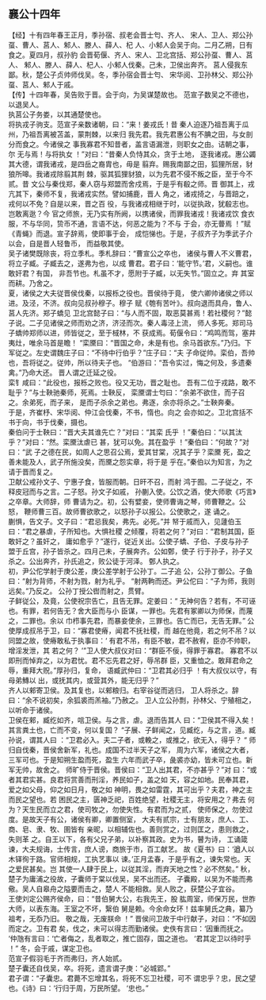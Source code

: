 ## 襄公十四年

【经】十有四年春王正月，季孙宿、叔老会晋士匄、齐人、
宋人、卫人、郑公孙虿、曹人、莒人、邾人、滕人、薛人、杞
人、小邾人会吴于向。二月乙朔，日有食之。夏四月，叔孙豹
会晋荀偃、齐人、宋人、卫北宫括、郑公孙虿、曹人、莒人、
邾人、滕人、薛人、杞人、小邾人伐秦。己未，卫侯出奔齐。
莒人侵我东鄙。秋，楚公子贞帅师伐吴。冬，季孙宿会晋士匄、
宋华阅、卫孙林父、郑公孙虿、莒人、邾人于戚。  
【传】十四年春，吴告败于晋。会于向，为吴谋楚故也。
范宣子数吴之不德也，以退吴人。  
执莒公子务娄，以其通楚使也。  
将执戎子驹支。范宣子亲数诸朝，曰：“来！姜戎氏！昔
秦人迫逐乃祖吾离于瓜州，乃祖吾离被苫盖，蒙荆棘，以来归
我先君。我先君惠公有不腆之田，与女剖分而食之。今诸侯之
事我寡君不知昔者，盖言语漏泄，则职女之由。诘朝之事，尔
无与焉！与将执女 ！”对曰：“昔秦人负恃其众，贪于土地，
逐我诸戎。惠公蠲其大德，谓我诸戎，是四岳之裔胄也，毋是
翦弃。赐我南鄙之田，狐狸所居，豺狼所嗥。我诸戎除翦其荆
棘，驱其狐狸豺狼，以为先君不侵不叛之臣，至于今不贰。昔
文公与秦伐郑，秦人窃与郑盟而舍戍焉，于是乎有殽之师。晋
御其上，戎亢其下，秦师不复，我诸戎实然。譬如捕鹿，晋人
角之，诸戎掎之，与晋踣之，戎何以不免？自是以来，晋之百
役，与我诸戎相继于时，以従执政，犹殽志也。岂敢离逖？今
官之师旅，无乃实有所阙，以携诸侯，而罪我诸戎！我诸戎饮
食衣服，不与华同，贽币不通，言语不达，何恶之能为？不与
于会，亦无瞢焉 ！”赋《青蝇》而退。宣子辞焉，使即事于会，
成恺悌也。于是，子叔齐子为季武子介以会，自是晋人轻鲁币，
而益敬其使。  
吴子诸樊既除丧，将立季札。季札辞曰：“曹宣公之卒也，
诸侯与曹人不义曹君，将立子臧。子臧去之，遂弗为也，以成
曹君。君子曰：‘能守节。’君，义嗣也。谁敢奸君？有国，
非吾节也。札虽不才，愿附于子臧，以无失节。”固立之。弃
其室而耕。乃舍之。  
夏，诸侯之大夫従晋侯伐秦，以报栎之役也。晋侯待于竟，
使六卿帅诸侯之师以进。及泾，不济。叔向见叔孙穆子。穆子
赋《匏有苦叶》。叔向退而具舟，鲁人、莒人先济。郑子蟜见
卫北宫懿子曰：“与人而不固，取恶莫甚焉！若社稷何？”懿
子说。二子见诸侯之师而劝之济，济泾而次。秦人毒泾上流，
师人多死。郑司马子蟜帅郑师以进，师皆従之，至于棫林，不
获成焉。荀偃令曰：“鸡鸣而驾，塞井夷灶，唯余马首是瞻！
“栾黡曰：“晋国之命，未是有也。余马首欲东。”乃归。下
军従之。左史谓魏庄子曰：“不待中行伯乎？”庄子曰：“夫
子命従帅。栾伯，吾帅也，吾将従之。従帅，所以待夫子也。
“伯游曰：“吾令实过，悔之何及，多遗秦禽。”乃命大还。
晋人谓之迁延之役。  
栾钅咸曰：“此役也，报栎之败也。役又无功，晋之耻也。
吾有二位于戎路，敢不耻乎？”与士鞅驰秦师，死焉。士鞅反，
栾黡谓士匄曰：“余弟不欲住，而子召之。余弟死，而子来，
是而子杀余之弟也。弗逐，余亦将杀之。”士鞅奔秦。  
于是，齐崔杼、宋华阅、仲江会伐秦，不书，惰也。向之
会亦如之。卫北宫括不书于向，书于伐秦，摄也。  
秦伯问于士鞅曰：“晋大夫其谁先亡？”对曰：“其栾
氏乎 ！”秦伯曰：“以其汰乎？”对曰：“然。栾黡汰虐已
甚，犹可以免。其在盈乎 ！”秦伯曰：“何故？”对曰：“武
子之德在民，如周人之思召公焉，爱其甘棠，况其子乎？栾黡
死，盈之善未能及人，武子所施没矣，而黡之怨实章，将于是
乎在。”秦伯以为知言，为之请于晋而复之。  
卫献公戒孙文子、宁惠子食，皆服而朝。日旰不召，而射
鸿于囿。二子従之，不释皮冠而与之言。二子怒。孙文子如戚，
孙蒯入使。公饮之酒，使大师歌《巧言》之卒章。大师辞，师
曹请为之。初，公有嬖妾，使师曹诲之琴，师曹鞭之。公怒，
鞭师曹三百。故师曹欲歌之，以怒孙子以报公。公使歌之，遂
诵之。  
蒯惧，告文子。文子曰：“君忌我矣，弗先。必死。”并
帑于戚而入，见蘧伯玉曰：“君之暴虐，子所知也。大惧社稷
之倾覆，将若之何？”对曰：“君制其国，臣敢奸之？虽奸之，
庸如愈乎？”遂行，従近关出。公使子蟜、子伯、子皮与孙子
盟于丘宫，孙子皆杀之。四月己未，子展奔齐。公如鄄，使子
行于孙子，孙子又杀之。公出奔齐，孙氏追之，败公徒于河泽。
鄄人执之。  
初，尹公佗学射于庚公差，庚公差学射于公孙丁。二子追
公，公孙丁御公。子鱼曰：“射为背师，不射为戮，射为礼乎。
“射两軥而还。尹公佗曰：“子为师，我则远矣。”乃反之。
公孙丁授公辔而射之，贯臂。  
子鲜従公，及竟，公使祝宗告亡，且告无罪。定姜曰：“
无神何告？若有，不可诬也。有罪，若何告无？舍大臣而与小
臣谋，一罪也。先君有冢卿以为师保，而蔑之，二罪也。余以
巾栉事先君，而暴妾使余，三罪也。告亡而已，无告无罪。”
公使厚成叔吊于卫，曰：“寡君使瘠，闻君不抚社稷，而
越在他竟，若之何不吊？以同盟之故，使瘠敢私于执事曰：‘
有君不吊，有臣不敏，君不赦宥，臣亦不帅职，增淫发泄，其
若之何？ ’”卫人使大叔仪对曰：“群臣不佞，得罪于寡君。
寡君不以即刑而悼弃之，以为君忧。君不忘先君之好，辱吊群
臣，又重恤之。敢拜君命之辱，重拜大贶。”厚孙归，复命，
语臧武仲曰：“卫君其必归乎 ！有大叔仪以守，有母弟鱄以
出，或抚其内，或营其外，能无归乎？”  
齐人以郲寄卫侯。及其复也，以郲粮归。右宰谷従而逃归，
卫人将杀之。辞曰：“余不说初矣，余狐裘而羔袖。”乃赦之。
卫人立公孙剽，孙林父、宁殖相之，以听命于诸侯。  
卫侯在郲，臧纥如齐，唁卫侯。与之言，虐。退而告其人
曰：“卫侯其不得入矣！其言粪土也，亡而不变，何以复国？
“子展、子鲜闻之，见臧纥，与之言，道。臧孙说，谓其人曰
：“卫君必入。夫二子者，或輓之，或推之，欲无入，得乎？
“
师归自伐秦，晋侯舍新军，礼也。成国不过半天子之军，
周为六军，诸侯之大者，三军可也。于是知朔生盈而死，盈生
六年而武子卒，彘裘亦幼，皆未可立也。新军无帅，故舍之。
师旷侍于晋侯。晋侯曰：“卫人出其君，不亦甚乎？”对
曰：“或者其君实甚。良君将赏善而刑淫，养民如子，盖之如
天，容之如地。民奉其君，爱之如父母，仰之如日月，敬之如
神明，畏之如雷霆，其可出乎？夫君，神之主而民之望也。若
困民之主，匮神乏祀，百姓绝望，社稷无主，将安用之？弗去
何为？天生民而立之君，使司牧之，勿使失性。有君而为之贰，
使师保之，勿使过度。是故天子有公，诸侯有卿，卿置侧室，
大夫有贰宗，士有朋友，庶人、工、商、皂、隶、牧、圉皆有
亲昵，以相辅佐也。善则赏之，过则匡之，患则救之，失则革
之。自王以下，各有父兄子弟，以补察其政。史为书，瞽为诗，
工诵箴谏，大夫规诲，士传言，庶人谤，商旅于市，百工献艺。
故《夏书》曰：‘遒人以木铎徇于路。官师相规，工执艺事以
谏。’正月孟春，于是乎有之，谏失常也。天之爱民甚矣。岂
其使一人肆于民上，以従其淫，而弃天地之性？必不然矣。”
秋，楚子为庸浦之役故，子囊师于棠以伐吴，吴不出而还。
子囊殿，以吴为不能而弗儆。吴人自皋舟之隘要而击之，楚人
不能相救。吴人败之，获楚公子宜谷。  
王使刘定公赐齐侯命，曰：“昔伯舅大公，右我先王，股
肱周室，师保万民，世胙大师，以表东海。王室之不坏，繄伯
舅是赖。今余命女环！兹率舅氏之典，纂乃祖考，无忝乃旧。
敬之哉，无废朕命 ！”
晋侯问卫故于中行献子，对曰：“不如因而定之。卫有君
矣，伐之，未可以得志而勤诸侯。史佚有言曰：‘因重而抚之。
‘仲虺有言曰：‘亡者侮之，乱者取之，推亡固存，国之道也。
‘君其定卫以待时乎 ！”
冬，会于戚，谋定卫也。  
范宣子假羽毛于齐而弗归，齐人始贰。  
楚子囊还自伐吴，卒。将死，遗言谓子庚：“必城郢。”  
君子谓：“子囊忠。君薨不忘增其名，将死不忘卫社稷，可不
谓忠乎？忠，民之望也。《诗》曰：‘行归于周，万民所望。
‘忠也。”

